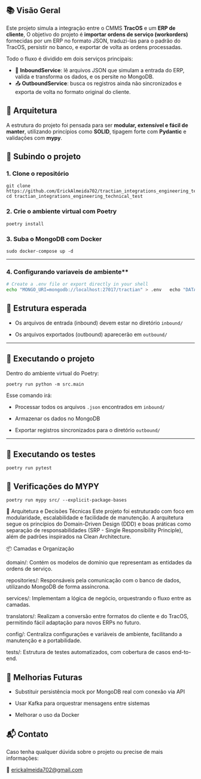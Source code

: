 ## 📚 Visão Geral

Este projeto simula a integração entre o CMMS **TracOS** e um **ERP de cliente**, O objetivo do projeto é **importar ordens de serviço (workorders)** fornecidas por um ERP no formato JSON, traduzi-las para o padrão do TracOS, persistir no banco, e exportar de volta as ordens processadas.  

Todo o fluxo é dividido em dois serviços principais:

- 🔁 **InboundService**: lê arquivos JSON que simulam a entrada do ERP, valida e transforma os dados, e os persite no MongoDB.
- 📤 **OutboundService**: busca os registros ainda não sincronizados e exporta de volta no formato original do cliente.

## 🧱 Arquitetura

A estrutura do projeto foi pensada para ser **modular, extensível e fácil de manter**, utilizando princípios como **SOLID**, tipagem forte com **Pydantic** e validações com **mypy**.


## 🚀 Subindo o projeto

### 1. Clone o repositório

```
git clone https://github.com/ErickAlmeida702/tractian_integrations_engineering_technical_test
cd tractian_integrations_engineering_technical_test
```

### 2. Crie o ambiente virtual com Poetry

```
poetry install
```

### 3. Suba o MongoDB com Docker

```
sudo docker-compose up -d
```

---

### 4. Configurando  variaveis de ambiente**  
   ```bash  
   # Create a .env file or export directly in your shell  
   echo "MONGO_URI=mongodb://localhost:27017/tractian" > .env   echo "DATA_INBOUND_DIR=./data/inbound" >> .env   echo "DATA_OUTBOUND_DIR=./data/outbound" >> .env  
   ```

## 📂 Estrutura esperada

- Os arquivos de entrada (inbound) devem estar no diretório `inbound/`
    
- Os arquivos exportados (outbound) aparecerão em `outbound/`
    

---

## 🏁 Executando o projeto

Dentro do ambiente virtual do Poetry:

```
poetry run python -m src.main
```

Esse comando irá:

- Processar todos os arquivos `.json` encontrados em `inbound/`
    
- Armazenar os dados no MongoDB
    
- Exportar registros sincronizados para o diretório `outbound/`
    

---

## 🧪 Executando os testes

```
poetry run pytest
```

## 🧪 Verificações do MYPY

```
poetry run mypy src/ --explicit-package-bases
```

🧱 Arquitetura e Decisões Técnicas
Este projeto foi estruturado com foco em modularidade, escalabilidade e facilidade de manutenção. A arquitetura segue os princípios do Domain-Driven Design (DDD) e boas práticas como separação de responsabilidades (SRP - Single Responsibility Principle), além de padrões inspirados na Clean Architecture.

📦 Camadas e Organização

domain/: Contém os modelos de domínio que representam as entidades da ordens de serviço.

repositories/: Responsáveis pela comunicação com o banco de dados, utilizando MongoDB de forma assíncrona.

services/: Implementam a lógica de negócio, orquestrando o fluxo entre as camadas.

translators/: Realizam a conversão entre formatos do cliente e do TracOS, permitindo fácil adaptação para novos ERPs no futuro.

config/: Centraliza configurações e variáveis de ambiente, facilitando a manutenção e a portabilidade.

tests/: Estrutura de testes automatizados, com cobertura de casos end-to-end.

## 📌 Melhorias Futuras

-  Substituir persistência mock por MongoDB real com conexão via API
    
-  Usar Kafka para orquestrar mensagens entre sistemas

-   Melhorar o uso da Docker

## 📬 Contato
Caso tenha qualquer dúvida sobre o projeto ou precise de mais informações:

📧 erickalmeida702@gmail.com
